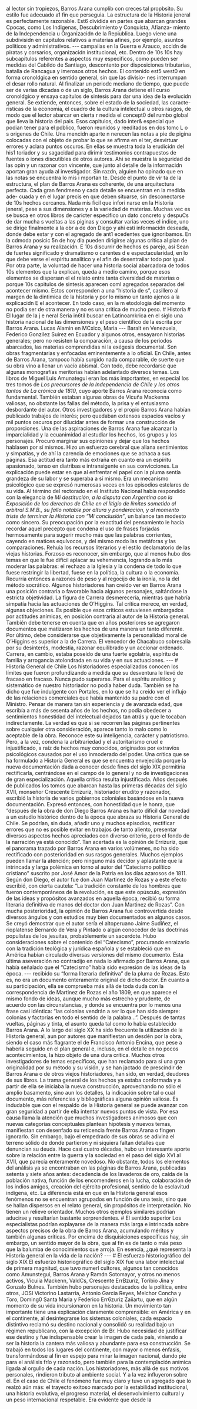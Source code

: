 al lector sin tropiezos, Barros Arana cumplib con creces tal propbsito. Su estilo fue adecuado a1 fin que perseguia. La estructura de la Historia jeneral es perfectamente razonable. Est6 dividida en partes que abarcan grandes Cpocas, como Los Indigenas, Descubrimiento y Conquista, Afianza- miento de la Independencia u Organizacidn de la Repiublica. Luego viene una subdivisidn en capitulos relativos a materias afines, por ejemplo, asuntos politicos y administrativos. --- campaiias en la Guerra e Arauco, accidn de piratas y corsarios, organizacidn institucional, etc. Dentro de 10s 10s hay subcapitulos referentes a aspectos muy especificos, como pueden ser medidas del Cabildo de Santiago, descontento por disposiciones tributarias, batalla de Rancagua y imerosos otros hechos. El contenido est5 west0 en forma cronoldgica en sentido general, sin que las divisio- nes interrumpan el desar rollo natural. AI finalizar un periodc mediano de tiempo, que puede ser de varias dkcadas o de un siglo, Barros Arana detiene el I curso cronoldgico y ensaya capitulos de sintesis para dar una idea de la evolucidn general. Se extiende, entonces, sobre el estado de la sociedad, las caracte- risticas de la economia, el cuadro de la cultura intelectual u otros rasgos, de modo que el lector abarcar en cierta r nedida el concept0 del rumbo global que lleva la historia del pais. Esos capitulos, dado inter&#x26; especial que podian tener para el pdblico, fueron reunidos y reeditados en dos tomc L o s origenes de Chile. Una mencidn aparte n nerecen las notas a pie de pigina colocadas con el objeto de probar lo que se afirma en el ter, desvirtuar errores y aclara puntos oscuros. En ellas se muestra toda la erudicidn del his1 toriador y su sagacidad para dirimir testimonios contrapuestos de fuentes o iones discutibles de otros autores. Ahi se muestra la seguridad de las opin y un razonar con vincente, que junto al detalle de la informacidn aportan gran ayuda al investigador. Sin razdn, alguien ha opinado que en las notas se encuentra lo mis i mportan te. Desde el punto de vir ta de la estructura, el plan de Barros Arana es coherente, de una arquitectura perfecta. Cada gran fendmeno y cada detalle se encuentran en la medida ade- cuada y en el lugar precis en que deben situarse, sin desconectarse de 10s hechos cercanos. Nada mis ficil que infori narse en la Historia jeneral, pese a sus dimensiones y a la variedad de materias. Muchas vec es se busca en otros libros de caricter especifico un dato concreto y despuCs de dar mucha s vueltas a las piginas y consultar varias veces el indice, uno se dirige finalmente a la obr a de don Diego y ahi esti informacidn deseada, donde debe estar y con el agregado de ant1 ecedentes que ignoribamos. En la cdmoda posicic 5n de hoy dia pueden dirigirse algunas critica al plan de Barros Arana y su realizacidn. E 10s discurrir de hechos es parejo, asi Sean de fuertes significado y dramatismo o carentes d e espectacularidad, en lo que debe verse el espiritu analitico y el afin de desentraiiar todo por igual. Por otra parte, la voluntad de hacer una historia social abarcadora de todos 10s elementos que la explican, queda a medio camino, porque esos elementos se dispersan el el relato entre tanta diversidad de materias o porque 10s capitulos de sintesis aparecen coml agregados separados del acontecer mismo. Estos corresponden a una “historia de s”, casillero al margen de la dintimica de la historia y por lo mismo un tanto ajenos a la explicacidn E el acontecer. En todo caso, en la m etodologia del momento no podia ser de otra manera y no es una critica de mucho peso. # Historia # El lugar de la j e neral Seria in6til buscar en Latinoamkrica en el siglo una historia nacional de las dimensiones y el peso cientifico de la escrita por Barros Arana. Lucas Alamin en MCxico, Maria --- Baralt en Venezuela, Federico Gonzilez Suirez en Ecuador y algunos otros, ensayaron historias generales; pero no resisten la comparación, a causa de los periodos abarcados, las materias comprendidas ni la exégesis documental. Son obras fragmentarias y enfocadas eminentemente a lo oficial. En Chile, antes de Barros Arana, tampoco había surgido nada comparable, de suerte que su obra vino a llenar un vacío abismal. Con todo, debe recordarse que algunas monografías meritorias habían adelantado diversos temas. Los libros de Miguel Luis Amunategui eran los más importantes, en especial los tres tomos de *Los precursores de la Independencia de Chile y los otros tantos de La crónica de 1810*, cuyo aporte Barros Arana reconocía como fundamental. También estaban algunas obras de Vicuña Mackenna valiosas, no obstante las fallas del método, la prisa y el entusiasmo desbordante del autor. Otros investigadores y el propio Barros Arana habían publicado trabajos de interés; pero quedaban extensos espacios vacíos y mil puntos oscuros por dilucidar antes de formar una construcción de proporciones. Una de las aspiraciones de Barros Arana fue alcanzar la imparcialidad y la ecuanimidad al estudiar los hechos, los grupos y los personajes. Procuró marginar sus opiniones y dejar que los hechos hablasen por sí mismos. Hizo un esfuerzo cerebral que allana sentimientos y simpatías, y de ahí la carencia de emociones que se achaca a sus páginas. Esa actitud era tanto más extraña en cuanto era un espíritu apasionado, tenso en diatribas e intransigente en sus convicciones. La explicación puede estar en que al enfrentar el papel con la pluma sentía grandeza de su labor y se superaba a sí mismo. Era un mecanismo psicológico que se expresó numerosas veces en los episodios estelares de su vida. Al término del rectorado en el Instituto Nacional había respondido con la elegancia de *Mi destitución, a la disputa con Argentina con la Exposición de los derechos de Chile en el litigio de límites sometido al arbitral S.M.B., su fallo notable por altura y ponderación, y al momento triste de terminar la Historia con “Mi conclusión”*, un balance tan modesto como sincero. Su preocupación por la exactitud del pensamiento le hacía recordar aquel precepto que condena el uso de frases forjadas hermosamente para sugerir mucho más que las palabras corrientes, cayendo en matices equívocos, y del mismo modo las metáforas y las comparaciones. Rehuía los recursos literarios y el estilo declamatorio de las viejas historias. Forzoso es reconocer, sin embargo, que al menos hubo dos temas en que le fue difícil aplacar su vehemencia, logrando a lo más moderar las palabras: el rechazo a la Iglesia y la condena de todo lo que fuese restringir la libertad, fuese en la política, la cultura o la economía. Recurría entonces a razones de peso y al regocijo de la ironía, no la del método socrático. Algunos historiadores han creído ver en Barros Arana una posición contraria o favorable hacia algunos personajes, saltándose la estricta objetividad. La figura de Carrera desmerecería, mientras que habría simpatía hacia las actuaciones de O’Higgins. Tal crítica merece, en verdad, algunas objeciones. Es posible que esos críticos estuviesen embargados por actitudes anímicas, en posición contraria al autor de la Historia general. También debe tenerse en cuenta que en años posteriores se agregaron documentos que matizaron los hechos de una manera un tanto diferente. Por último, debe considerarse que objetivamente la personalidad moral de O’Higgins es superior a la de Carrera. El vencedor de Chacabuco sobresalía por su desinterés, modestia, razonar equilibrado y un accionar ordenado. Carrera, en cambio, estaba poseído de una fuerte egolatría, espíritu de familia y arrogancia atolondrada en su vida y en sus actuaciones. --- # Historia General de Chile Los historiadores especializados conocen los límites que fueron profundizando a medida que su desventura le llevó de fracaso en fracaso. Nunca pudo superarse. Para el espíritu analítico y sistemático de nuestro historiador no podía haber duda. También se ha dicho que fue indulgente con Portales, en lo que se ha creído ver el influjo de las relaciones comerciales que había mantenido su padre con el Ministro. Pensar de manera tan sin experiencia y de avanzada edad, que escribía a más de sesenta años de los hechos, no podía obedecer a sentimientos honestidad del intelectual dejados tan atrás y que le tocaban indirectamente. La verdad es que si se recorren las páginas pertinentes sobre cualquier otra consideración, aparece tanto lo malo como lo aceptable de la obra. Reconoce este su inteligencia, carácter y patriotismo. Pero, a la vez, condena la arbitrariedad y el autoritarismo cruel e injustificado, a raíz de hechos muy conocidos, originados por extravíos psicológicos causados por el uso inmoderado del poder. Una crítica que se ha formulado a Historia General es que se encuentra envejecida porque la nueva documentación dada a conocer desde fines del siglo XIX permitiría rectificarla, centrándose en el campo de lo general y no de investigaciones de gran especialización. Aquella crítica resulta injustificada. Años después de publicados los tomos que abarcan hasta las primeras décadas del siglo XVII, monseñor Crescente Errizuriz, historiador erudito y razonador, escribió la historia de varios gobiernos coloniales basándose en la nueva documentación. Expresó entonces, con honestidad que le honra, que “después de la obra de don Diego Barros Arana es harto difícil dar novedad a un estudio histórico dentro de la época que abraza su Historia General de Chile. Se podrían, sin duda, añadir uno y muchos episodios, rectificar errores que no es posible evitar en trabajos de tanto aliento, presentar diversos aspectos hechos apreciados con diverso criterio, pero el fondo de la narración ya está conocido”. Tan acertada es la opinión de Errizuriz, que el panorama trazado por Barros Arana en varios volúmenes, no ha sido rectificado con posterioridad en sus rasgos generales. Muchos ejemplos pueden llamar la atención; pero ninguno más decidor y aplastante que la intrincada y larga polémica en torno al autor del “Catecismo político cristiano” suscrito por José Amor de la Patria en los días azarosos de 1811. Según don Diego, el autor fue don Juan Martinez de Rozas y a este efecto escribió, con cierta cautela: “La tradición constante de los hombres que fueron contemporáneos de la revolución, es que este opúsculo, expresión de las ideas y propósitos avanzados en aquella época, recibió su forma literaria definitiva de manos del doctor don Juan Martinez de Rozas”. Con mucha posterioridad, la opinión de Barros Arana fue controvertida desde diversos ángulos y con estudios muy bien documentados en algunos casos. Se creyó demostrar que el autor sería el altoperuano Jaime Sudíñez, el rioplatense Bernardo de Vera y Pintado o algún conocedor de las doctrinas populistas de los jesuitas, probablemente un sacerdote. Hubo consideraciones sobre el contenido del “Catecismo”, procurando enraizarlo con la tradición teológica y jurídica española y se estableció que en América habían circulado diversas versiones del mismo documento. Esta última aseveración no contradijo en nada lo afirmado por Barros Arana, que había señalado que el “Catecismo” había sido expresión de las ideas de la época. --- recibido su “forma literaria definitiva” de la pluma de Rozas. Esto es, no era un documento enteramente original de dicho doctor. En cuanto a su participación, ella se comprueba más allá de toda duda con la correspondencia de Martinez de Rozas el año 1809, en que aparece el mismo fondo de ideas, aunque mucho más estrecho y prudente, de acuerdo con las circunstancias, y donde se encuentra por lo menos una frase casi idéntica: “las colonias vendrán a ser lo que han sido siempre: colonias y factorías en todo el sentido de la palabra...”. Después de tantas vueltas, páginas y tinta, el asunto queda tal como lo había establecido Barros Arana. A lo largo del siglo XX ha sido frecuente la utilización de la Historia general, aun por autores que manifiestan un desdén por la obra, siendo el caso más flagrante el de Francisco Antonio Encina, que pese a haberla seguido en el plan general e, incluso, en el detalle en no pocos acontecimientos, la hizo objeto de una dura crítica. Muchos otros investigadores de temas específicos, que han reclamado para sí una gran originalidad por su método y su visión, y se han jactado de prescindir de Barros Arana o de otros viejos historiadores, han sido, en verdad, deudores de sus libros. La trama general de los hechos ya estaba conformada y a partir de ella se iniciaba la nueva construcción, aprovechando no sólo el amplio basamento, sino aun los detalles, la indicación sobre tal o cual documento, más referencias y bibliográficas alguna opinión valiosa. Es indudable que con el respaldo de la Historia general se puede avanzar con gran seguridad a partir de ella intentar nuevos puntos de vista. Por esa causa llama la atención que muchos investigadores animosos que con nuevas categorías conceptuales plantean hipótesis y nuevos temas, manifiestan con desenfado su reticencia frente Barros Arana o fingen ignorarlo. Sin embargo, bajo el empedrado de sus obras se adivina el terreno sólido de donde partieron y ni siquiera faltan detalles que denuncian su deuda. Hace casi cuatro décadas, hubo un interesante aporte sobre la relación entre la guerra y la sociedad en el paso del siglo XVI al XVII, que parecía enteramente novedoso. No obstante, todos los elementos del análisis ya se encontraban en las páginas de Barros Arana, publicadas setenta y siete años antes: decadencia de los lavaderos de oro, caída de la población nativa, función de los encomenderos en la lucha, colaboración de los indios amigos, creación del ejército profesional, sentido de la esclavitud indígena, etc. La diferencia está en que en la Historia general esos fenómenos no se encuentran agrupados en función de una tesis, sino que se hallan dispersos en el relato general, sin propósitos de interpretación. No tienen un relieve orientador. Muchos otros ejemplos similares podrían aducirse y resultarían bastante sorprendentes. # El sentido superior Los especialistas podrían explayarse de la manera más larga e intrincada sobre aspectos precisos de la obra de Barros Arana, acumulando méritos y también algunas críticas. Por encima de disquisiciones específicas hay, sin embargo, un sentido mayor de la obra, que al fin es de tanto o más peso que la balumba de conocimientos que arroja. En esencia, ¿qué representa la Historia general en la vida de la nación? --- # El esfuerzo historiográfico del siglo XIX El esfuerzo historiográfico del siglo XIX fue una labor intelectual de primera magnitud, que tuvo numerl cultores, algunos tan conocidos como Amunstegui, Barros Arana y Ramdn Sotomayor, y otros no menos activos, Vicuiia Mackenn, ValdCs, Crescente ErrBzuriz, Toribio Jina y Gonzalo Bulnes. También hubo personajes destacados de la política, entre otros, JOSI Victorino Lastarria, Antonio Garcia Reyes, Melchor Concha y Toro, Doming0 Santa Maria y Federico Err6zuriz Zaiiartu, que en algún momento de su vida incursionaron en la historia. Un movimiento tan importante tiene una explicación claramente comprensible: en América y en el continente, al desintegrarse los sistemas coloniales, cada espacio distintivo reclamó su destino nacional y consolidó su realidad bajo un régimen republicano, con la excepción de Br. Hubo necesidad de justificar ese destino y fue indispensable crear la imagen de cada país, viniendo a ser la historia la cantera más valiosa y abundante para esa construcción. Se trabajó en todos los lugares del continente, con mayor o menos énfasis, transformándose al fin en espejo para mirar la imagen nacional, dando pie para el análisis frío y razonado, pero también para la contemplación anímica ligada al orgullo de cada nación. Los historiadores, más allá de sus motivos personales, rindieron tributo al ambiente social. Y a la vez influyeron sobre él. En el caso de Chile el fenómeno fue muy claro y tuvo un agregado que lo realzó aún más: el trayecto exitoso marcado por la estabilidad institucional, una historia evolutiva, el progreso material, el desenvolvimiento cultural y un peso internacional respetable. Era evidente que desde la